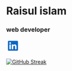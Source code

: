 # Raisul islam
### web developer

<a href="https://www.linkedin.com/in/raisul-islam-0a22b328b/">
  <img title="LinkedIn" alt="LinkedIn Icon" src="assets/linkedin.svg" width="36px" height="35px">
</a>


<br>


[![GitHub Streak](https://streak-stats.demolab.com?user=shuvokhan3&theme=radical)](https://git.io/streak-stats)

